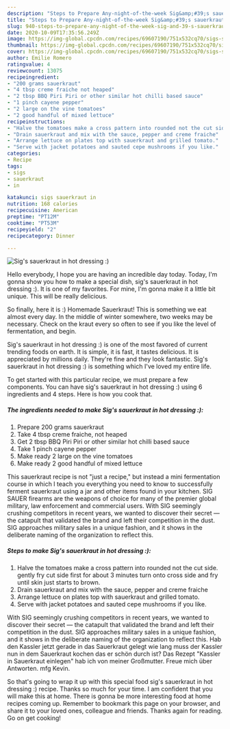 ```yaml
---
description: "Steps to Prepare Any-night-of-the-week Sig&amp;#39;s sauerkraut in hot dressing :)"
title: "Steps to Prepare Any-night-of-the-week Sig&amp;#39;s sauerkraut in hot dressing :)"
slug: 940-steps-to-prepare-any-night-of-the-week-sig-and-39-s-sauerkraut-in-hot-dressing
date: 2020-10-09T17:35:56.249Z
image: https://img-global.cpcdn.com/recipes/69607190/751x532cq70/sigs-sauerkraut-in-hot-dressing-recipe-main-photo.jpg
thumbnail: https://img-global.cpcdn.com/recipes/69607190/751x532cq70/sigs-sauerkraut-in-hot-dressing-recipe-main-photo.jpg
cover: https://img-global.cpcdn.com/recipes/69607190/751x532cq70/sigs-sauerkraut-in-hot-dressing-recipe-main-photo.jpg
author: Emilie Romero
ratingvalue: 4
reviewcount: 13075
recipeingredient:
- "200 grams sauerkraut"
- "4 tbsp creme fraiche not heaped"
- "2 tbsp BBQ Piri Piri or other similar hot chilli based sauce"
- "1 pinch cayene pepper"
- "2 large on the vine tomatoes"
- "2 good handful of mixed lettuce"
recipeinstructions:
- "Halve the tomatoes make a cross pattern into rounded not the cut side. gently fry cut side first for about 3 minutes turn onto cross side and fry until skin just starts to brown."
- "Drain sauerkraut and mix with the sauce, pepper and creme fraiche"
- "Arrange lettuce on plates top with sauerkraut and grilled tomato."
- "Serve with jacket potatoes and sauted cepe mushrooms if you like."
categories:
- Recipe
tags:
- sigs
- sauerkraut
- in

katakunci: sigs sauerkraut in 
nutrition: 168 calories
recipecuisine: American
preptime: "PT12M"
cooktime: "PT53M"
recipeyield: "2"
recipecategory: Dinner

---
```



![Sig&#39;s sauerkraut in hot dressing :)](https://img-global.cpcdn.com/recipes/69607190/751x532cq70/sigs-sauerkraut-in-hot-dressing-recipe-main-photo.jpg)

Hello everybody, I hope you are having an incredible day today. Today, I'm gonna show you how to make a special dish, sig&#39;s sauerkraut in hot dressing :). It is one of my favorites. For mine, I'm gonna make it a little bit unique. This will be really delicious.

So finally, here it is :) Homemade Sauerkraut! This is something we eat almost every day. In the middle of winter somewhere, two weeks may be necessary. Check on the kraut every so often to see if you like the level of fermentation, and begin.

Sig&#39;s sauerkraut in hot dressing :) is one of the most favored of current trending foods on earth. It is simple, it is fast, it tastes delicious. It is appreciated by millions daily. They're fine and they look fantastic. Sig&#39;s sauerkraut in hot dressing :) is something which I've loved my entire life.


To get started with this particular recipe, we must prepare a few components. You can have sig&#39;s sauerkraut in hot dressing :) using 6 ingredients and 4 steps. Here is how you cook that.

<!--inarticleads1-->

##### The ingredients needed to make Sig&#39;s sauerkraut in hot dressing :):

1. Prepare 200 grams sauerkraut
1. Take 4 tbsp creme fraiche, not heaped
1. Get 2 tbsp BBQ Piri Piri or other similar hot chilli based sauce
1. Take 1 pinch cayene pepper
1. Make ready 2 large on the vine tomatoes
1. Make ready 2 good handful of mixed lettuce


This sauerkraut recipe is not &#34;just a recipe,&#34; but instead a mini fermentation course in which I teach you everything you need to know to successfully ferment sauerkraut using a jar and other items found in your kitchen. SIG SAUER firearms are the weapons of choice for many of the premier global military, law enforcement and commercial users. With SIG seemingly crushing competitors in recent years, we wanted to discover their secret — the catapult that validated the brand and left their competition in the dust. SIG approaches military sales in a unique fashion, and it shows in the deliberate naming of the organization to reflect this. 

<!--inarticleads2-->

##### Steps to make Sig&#39;s sauerkraut in hot dressing :):

1. Halve the tomatoes make a cross pattern into rounded not the cut side. gently fry cut side first for about 3 minutes turn onto cross side and fry until skin just starts to brown.
1. Drain sauerkraut and mix with the sauce, pepper and creme fraiche
1. Arrange lettuce on plates top with sauerkraut and grilled tomato.
1. Serve with jacket potatoes and sauted cepe mushrooms if you like.


With SIG seemingly crushing competitors in recent years, we wanted to discover their secret — the catapult that validated the brand and left their competition in the dust. SIG approaches military sales in a unique fashion, and it shows in the deliberate naming of the organization to reflect this. Hab den Kassler jetzt gerade in das Sauerkraut gelegt wie lang muss der Kassler nun in dem Sauerkraut kochen das er schön durch ist? Das Rezept &#34;Kassler in Sauerkraut einlegen&#34; hab ich von meiner Großmutter. Freue mich über Antworten. mfg Kevin. 

So that's going to wrap it up with this special food sig&#39;s sauerkraut in hot dressing :) recipe. Thanks so much for your time. I am confident that you will make this at home. There is gonna be more interesting food at home recipes coming up. Remember to bookmark this page on your browser, and share it to your loved ones, colleague and friends. Thanks again for reading. Go on get cooking!
